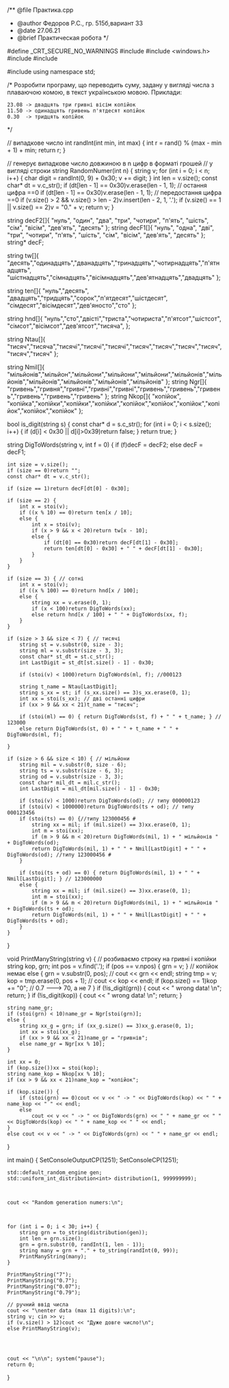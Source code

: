 /** @file Практика.cpp
* @author Федоров Р.С., гр. 515б,вариант 33
* @date 27.06.21
* @brief Практическая робота
*/




#define _CRT_SECURE_NO_WARNINGS
#include <iostream>
#include <windows.h>
#include <string>
#include <iomanip>

#include <random>
using namespace std;

/*
	Розробити програму, що переводить суму, задану у вигляді числа з плаваючою
	комою, в текст українською мовою. Приклади:

	23.08 -> двадцять три гривні вісім копійок
	11.50 -> одинадцять гривень п'ятдесят копійок
	0.30  -> тридцять копійок

*/


// випадкове число
int randInt(int min, int max)
{
	int r = rand() % (max - min + 1) + min;
	return r;
}

// генерує випадкове число довжиною в n цифр в форматі грошей
// у вигляді строки
string RandomNumer(int n)
{
	string v;
	for (int i = 0; i < n; i++) {
		char digit = randInt(0, 9) + 0x30;
		v += digit;
	}
	int len = v.size();
	const char* dt = v.c_str();
	if (dt[len - 1] == 0x30)v.erase(len - 1, 1); // остання цифра ==0
	if (dt[len - 1] == 0x30)v.erase(len - 1, 1); // передостання цифра ==0
	if (v.size() > 2 && v.size() > len - 2)v.insert(len - 2, 1, '.');
	if (v.size() == 1 || v.size() == 2)v = "0." + v;
	return v;
}



string decF2[]{ "нуль",  "один", "два", "три", "чотири", "п'ять", "шість", "сім", "вісім", "дев'ять", "десять" };
string decF1[]{ "нуль", "одна", "дві", "три", "чотири", "п'ять", "шість", "сім", "вісім", "дев'ять", "десять" };
string* decF;


string tw[]{ "десять","одинадцять","дванадцять","тринадцять","чотирнадцять","п'ятнадцять",
			"шістнадцять","сімнадцять","вісімнадцять","дев'ятнадцять","двадцять" };

string ten[]{ "нуль","десять", "двадцять","тридцять","сорок","п'ятдесят","шістдесят",
			"сімдесят","вісімдесят","дев'яносто","сто" };

string hnd[]{ "нуль","сто","двісті","триста","чотириста","п'ятсот","шістсот",
"сімсот","вісімсот","дев'ятсот","тисяча", };

string Ntau[]{ "тисяч","тисяча","тисячі","тисячі","тисячі","тисяч","тисяч","тисяч","тисяч","тисяч","тисяч" };

string Nmil[]{ "мільйонів","мільйон","мільйони","мільйони","мільйони","мільйонів","мільйонів","мільйонів","мільйонів","мільйонів","мільйонів" };
string Ngr[]{ "гривень","гривня","гривні","гривні","гривні","гривень","гривень","гривень","гривень","гривень","гривень" };
string Nkop[]{ "копійок", "копійка","копійки","копійки","копійки","копійок","копійок","копійок","копійок","копійок","копійок" };



bool is_digit(string s)
{
	const char* d = s.c_str();
	for (int i = 0; i < s.size(); i++) {
		if (d[i] < 0x30 || d[i]>0x39)return false;
	}
	return true;
}


string DigToWords(string v, int f = 0)
{
	if (f)decF = decF2; else decF = decF1;

	int size = v.size();
	if (size == 0)return "";
	const char* dt = v.c_str();

	if (size == 1)return decF[dt[0] - 0x30];

	if (size == 2) {
		int x = stoi(v);
		if ((x % 10) == 0)return ten[x / 10];
		else {
			int x = stoi(v);
			if (x > 9 && x < 20)return tw[x - 10];
			else {
				if (dt[0] == 0x30)return decF[dt[1] - 0x30];
				return ten[dt[0] - 0x30] + " " + decF[dt[1] - 0x30];
			}
		}
	}

	if (size == 3) { // сотні
		int x = stoi(v);
		if ((x % 100) == 0)return hnd[x / 100];
		else {
			string xx = v.erase(0, 1);
			if (x < 100)return DigToWords(xx);
			else return hnd[x / 100] + " " + DigToWords(xx, f);
		}
	}

	if (size > 3 && size < 7) { // тисячі
		string st = v.substr(0, size - 3);
		string ml = v.substr(size - 3, 3);
		const char* st_dt = st.c_str();
		int LastDigit = st_dt[st.size() - 1] - 0x30;

		if (stoi(v) < 1000)return DigToWords(ml, f); //000123

		string t_name = Ntau[LastDigit];
		string s_xx = st; if (s_xx.size() == 3)s_xx.erase(0, 1);
		int xx = stoi(s_xx); // дві останні цифри
		if (xx > 9 && xx < 21)t_name = "тисяч";

		if (stoi(ml) == 0) { return DigToWords(st, f) + " " + t_name; } // 123000
		else return DigToWords(st, 0) + " " + t_name + " " + DigToWords(ml, f);

	}

	if (size > 6 && size < 10) { // мільйони
		string mil = v.substr(0, size - 6);
		string ts = v.substr(size - 6, 3);
		string od = v.substr(size - 3, 3);
		const char* mil_dt = mil.c_str();
		int LastDigit = mil_dt[mil.size() - 1] - 0x30;

		if (stoi(v) < 1000)return DigToWords(od); // типу 000000123
		if (stoi(v) < 1000000)return DigToWords(ts + od); // типу 000123456
		if (stoi(ts) == 0) {//типу 123000456 #
			string xx = mil; if (mil.size() == 3)xx.erase(0, 1);
			int m = stoi(xx);
			if (m > 9 && m < 20)return DigToWords(mil, 1) + " мільйонів " + DigToWords(od);
			return DigToWords(mil, 1) + " " + Nmil[LastDigit] + " " + DigToWords(od); //типу 123000456 #
		}

		if (stoi(ts + od) == 0) { return DigToWords(mil, 1) + " " + Nmil[LastDigit]; } // 123000000
		else {
			string xx = mil; if (mil.size() == 3)xx.erase(0, 1);
			int m = stoi(xx);
			if (m > 9 && m < 20)return DigToWords(mil, 1) + " мільйонів " + DigToWords(ts + od);
			return DigToWords(mil, 1) + " " + Nmil[LastDigit] + " " + DigToWords(ts + od);
		}
	}

}

void PrintManyString(string v)
{
	// розбиваємо строку на гривні і копійки
	string kop, grn;
	int pos = v.find('.');
	if (pos == v.npos) { grn = v; } // копійок немає
	else {
		grn = v.substr(0, pos); // cout << grn << endl;
		string tmp = v;
		kop = tmp.erase(0, pos + 1); // cout << kop << endl;
		if (kop.size() == 1)kop += "0"; // 0.7 ---> 70, а не 7
	}
	if (!is_digit(grn)) { cout << " wrong data! \n"; return; }
	if (!is_digit(kop)) { cout << " wrong data! \n"; return; }

	string name_gr;
	if (stoi(grn) < 10)name_gr = Ngr[stoi(grn)];
	else {
		string xx_g = grn; if (xx_g.size() == 3)xx_g.erase(0, 1);
		int xx = stoi(xx_g);
		if (xx > 9 && xx < 21)name_gr = "гривнів";
		else name_gr = Ngr[xx % 10];
	}

	int xx = 0;
	if (kop.size())xx = stoi(kop);
	string name_kop = Nkop[xx % 10];
	if (xx > 9 && xx < 21)name_kop = "копійок";

	if (kop.size()) {
		if (stoi(grn) == 0)cout << v << " -> " << DigToWords(kop) << " " + name_kop << " " << endl;
		else
			cout << v << " -> " << DigToWords(grn) << " " + name_gr << " " << DigToWords(kop) << " " + name_kop << " " << endl;
	}
	else cout << v << " -> " << DigToWords(grn) << " " + name_gr << endl;
}

int main()
{
	SetConsoleOutputCP(1251); 
	SetConsoleCP(1251);  

	std::default_random_engine gen;
	std::uniform_int_distribution<int> distribution(1, 999999999);



	cout << "Random generation numers:\n";



	for (int i = 0; i < 30; i++) {
		string grn = to_string(distribution(gen));
		int len = grn.size();
		grn = grn.substr(0, randInt(1, len - 1));
		string many = grn + "." + to_string(randInt(0, 99));
		PrintManyString(many);
	}

	PrintManyString("7");
	PrintManyString("0.7");
	PrintManyString("0.07");
	PrintManyString("0.79");

	// ручний ввід числа
	cout << "\nenter data (max 11 digits):\n";
	string v; cin >> v;
	if (v.size() > 12)cout << "Дуже довге число!\n";
	else PrintManyString(v);




	cout << "\n\n"; system("pause"); 
	return 0;
}

